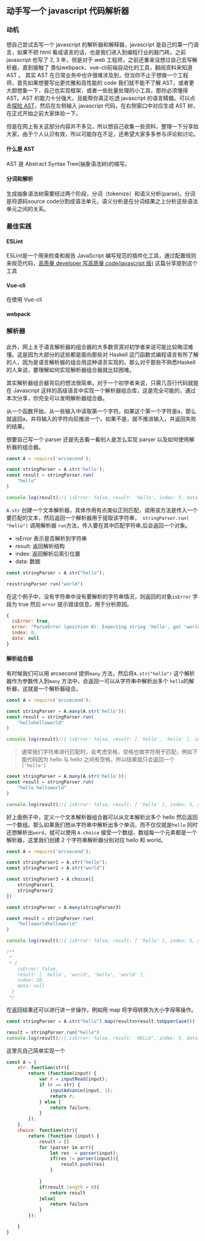 ## 动手写一个 javascript 代码解析器

### 动机

想自己尝试去写一个 javascript 的解析器和解释器，javascript 是自己的第一门语言，如果不把 html 看成语言的话，也是我们进入到编程行业的敲门砖。之前 javascript 也写了 2, 3 年，但是对于 web 工程师，之前还重来没想过自己去写解析器，直到接触了 类似webpack、vue-cli前端自动化的工具，翻阅资料来知道 AST 。 其实 AST 在日常业务中也许很难涉及到，但当你不止于想做一个工程师，首先如果想要写出更优雅和高性能的 code 我们就不能不了解 AST，或者更大胆想象一下，自己也实现框架，或者一些批量处理的小工具，那你必须懂得AST。AST 的能力十分强大，且能帮你真正吃透 javascript 的语言精髓。可以点击[探险 AST](https://astexplorer.net/)，然后在左侧输入 javascript 代码，在右侧窗口中对应生成 AST 树，在正式开始之前大家体验一下。



但是在网上有关这部分内容并不多见，所以想自己收集一些资料，整理一下分享给大家，由于个人认识有效，所以可能存在不足，还希望大家多多参与评论和讨论。



#### 什么是 AST

AST 是 Abstract Syntax Tree(抽象语法树)的缩写。

#### 分词和解析

生成抽象语法树需要经过两个阶段，分词（tokenize）和语义分析(parse)。分词是将源码source code分割成语法单元，语义分析是在分词结果之上分析这些语法单元之间的关系。

### 最佳实践

#### ESLint

ESLint是一个用来检查和报告 JavaScript 编写规范的插件化工具，通过配置规则来规范代码，[高质量 developer 写高质量 code(javascript 版)](https://juejin.cn/post/6988025519556001800) 这篇分享提到这个工具

#### Vue-cli

在使用 Vue-cli 

#### webpack



### 解析器

#### 

此外，网上关于语言解析器的组合器的大多数资源对初学者来说可能比较晦涩难懂。这是因为大部分的这些都是面向那些对 Haskell 这门函数式编程语言有所了解的人，因为是语言解析器的组合用这种语言实现的。那么对于那些不熟悉Haskell的人来说，要理解如何实现解析器组合器就比较困难。

其实解析器组合器背后的想法很简单。对于一个初学者来说，只需几百行代码就能在 Javascript 这样的高级语言中实现一个解析器组合库，这是完全可能的，通过本次分享，你完全可以发明解析器组合器。

从一个函数开始，从一些输入中读取第一个字符。如果这个第一个字符是a，那么就返回a，并将输入的字符向前推进一个。如果不是，就不推进输入，并返回失败的结果。



想要自己写一个 parser 还是先去看一看别人是怎么实现 parser 以及如何使用解析器的组合器。



```javascript
const A = require('arcsecond');

const stringParser = A.str('hello');
const result = stringParser.run(
    "hello"
)

console.log(result)//{ isError: false, result: 'hello', index: 5, data: null }
```



`A.str` 创建一个文本解析器，具体作用有点类似正则匹配，调用该方法是传入一个要匹配的文本，然后返回一个解析器用于提取该字符串，` stringParser.run( "hello")` 调用解析器 `run`方法，传入要在其中匹配字符串,后会返回一个对象。

- isError 表示是否解析到字符串
- result: 返回解析结构
- index: 返回解析后索引位置
- data: 数据



```js
const stringParser = A.str("hello");

resstringParser.run("world")
```

在这个例子中，没有字符串中没有要解析的字符串情况，则返回的对象`isError` 字段为 true 然后 `error`	提示错误信息，用于分析原因。

```js
{
  isError: true,
  error: "ParseError (position 0): Expecting string 'hello', got 'world...'",
  index: 0,
  data: null
}
```



#### 解析组合器

有时候我们可以用 arcsecond 提供`many` 方法，然后将`A.str("hello")` 这个解析器作为参数传入到`many` 方法中，会返回一可以从字符串中解析出多个 `hello`的解析器，这就是一个解析器组合。

```js
const A = require('arcsecond');

const stringParser = A.many(A.str('hello'));
const result = stringParser.run(
    "hellohelloworld"
)

console.log(result)//{ isError: false, result: [ 'hello', 'hello' ], index: 10, data: null }
```



>  通常我们字符串进行匹配时，会考虑空格，空格也做字符用于匹配，例如下面代码因为 hello 与 hello 之间有空格，所以结果就只会返回一个 `['hello']`

```js
const stringParser = A.many(A.str('hello'));
const result = stringParser.run(
    "hello helloworld"
)

console.log(result)//{ isError: false, result: [ 'hello' ], index: 5, data: null }
```



好上面例子中，定义一个文本解析器组合器可以从文本解析出多个 hello 然后返回一个数组。那么如果我们想从字符串中解析出多个单词，而不仅仅就是`hello` 同时还想解析出`word`，就可以使用 `A.choice` 接受一个数组，数组每一个元素都是一个解析器，这里我们创建 2 个字符串解析器分别对应 hello 和 world。

```js
const A = require('arcsecond');

const stringParser1 = A.str("hello");
const stringParser2 = A.str("world")

const stringParser3 = A.choice([
    stringParser1,
    stringParser2
])

const stringParser = A.many(stringParser3)

const result = stringParser.run(
    "helloworldhelloworld"
)

console.log(result)//{ isError: false, result: [ 'hello' ], index: 5, data: null }

/**
 * 
 * {
    isError: false,
    result: [ 'hello', 'world', 'hello', 'world' ],
    index: 20,
    data: null
  }
 */

```



在返回结果还可以进行进一步操作，例如用 map 将字母转换为大小字母等操作。

```js
const stringParser = A.str("hello").map(result=>result.toUpperCase()) 

result = stringParser.run("hello")
console.log(result)//{ isError: false, result: 'HELLO', index: 5, data: null }
```



这里先自己简单实现一个



```js
const A = {
    str: function(str){
        return (function(input) {
            var r = inputRead(input);
            if (r == str) {
                inputAdvance(input, 1);
                return r;
            } else {
                return failure;
            }
        });
    },
    choice: function(str){
        return (function (input) {
            result = []
            for (parser in arr){
                let res  = parser(input);
                if(res != parser(input)){
                    result.push(res)
                }
            
            }
            if(result.length > 0){
                return result
            }else{
                return failure
            }
        });

    }
}
```

